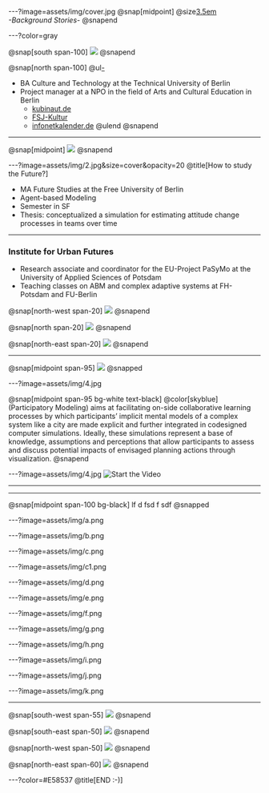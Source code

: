 ---?image=assets/img/cover.jpg
@snap[midpoint]
@size[3.5em](Hei)
<br>
*-Background Stories-*
@snapend

---?color=gray

@snap[south span-100]
![](assets/img/1.png)
@snapend

@snap[north span-100]
@ul[-](false)
- BA Culture and Technology at the Technical University of Berlin
- Project manager at a NPO in the field of Arts and Cultural Education in Berlin
  - [kubinaut.de](https://www.kubinaut.de/de)
  - [FSJ-Kultur](http://lkj-berlin.de/fsjkultur/)
  - [infonetkalender.de](http://www.infonetkalender.de/)
@ulend
@snapend


---

@snap[midpoint]
![](assets/img/berlin.png)
@snapend


---?image=assets/img/2.jpg&size=cover&opacity=20
@title[How to study the Future?]

* MA Future Studies at the Free University of Berlin
* Agent-based Modeling
* Semester in SF
* Thesis: conceptualized a simulation for estimating attitude change processes in teams over time

---
### Institute for Urban Futures
* Research associate and coordinator for the EU-Project PaSyMo at the University of Applied Sciences of Potsdam
* Teaching classes on ABM and complex adaptive systems at FH-Potsdam and FU-Berlin

@snap[north-west span-20]
![](assets/img/UZ_l.png)
@snapend

@snap[north span-20]
![](assets/img/UZ_m.png)
@snapend

@snap[north-east span-20]
![](assets/img/UZ_r.png)
@snapend

---
@snap[midpoint span-95]
![](assets/img/l.png)
@snapped

---?image=assets/img/4.jpg

@snap[midpoint span-95 bg-white text-black]
@color[skyblue](Participatory Modeling) aims at facilitating on-side collaborative learning processes by which participants’ implicit mental models of a complex system like a city are made explicit and further integrated in codesigned computer simulations. Ideally, these simulations represent a base of knowledge, assumptions and perceptions that allow participants to assess and discuss potential impacts of envisaged planning actions through visualization.
@snapend

---?image=assets/img/4.jpg
![Start the Video](https://player.vimeo.com/video/285110972)

---

---

@snap[midpoint span-100 bg-black]
lf
d
fsd
f
sdf
@snapped

---?image=assets/img/a.png

---?image=assets/img/b.png

---?image=assets/img/c.png

---?image=assets/img/c1.png

---?image=assets/img/d.png

---?image=assets/img/e.png

---?image=assets/img/f.png

---?image=assets/img/g.png

---?image=assets/img/h.png

---?image=assets/img/i.png

---?image=assets/img/j.png

---?image=assets/img/k.png


---
@snap[south-west span-55]
![](assets/img/WS3.jpg)
@snapend

@snap[south-east span-50]
![](assets/img/WS4.jpg)
@snapend

@snap[north-west span-50]
![](assets/img/WS2.jpg)
@snapend

@snap[north-east span-60]
![](assets/img/WS1.jpg)
@snapend


---?color=#E58537
@title[END :-)]
